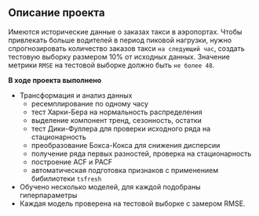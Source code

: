 ## Описание проекта

Имеются исторические данные о заказах такси в аэропортах. Чтобы привлекать больше водителей в период пиковой нагрузки, нужно спрогнозировать количество заказов такси `на следующий час`, создать тестовую выборку размером 10% от исходных данных. Значение метрики `RMSE` на тестовой выборке должно быть `не более 48`.

**В ходе проекта выполнено**

- Трансформация и анализ данных
    - ресемплирование по одному часу
    - тест Харки-Бера на нормальность распределения
    - выделение компонент тренд, сезонность, остатки
    - тест Дики-Фуллера для проверки исходного ряда на стационарность
    - преобразование Бокса-Кокса для снижения дисперсии
    - получение ряда первых разностей, проверка на стационарность
    - построение ACF и PACF
    - автоматическая подготовка признаков с применением бибилиотеки `tsfresh`
- Обучено несколько моделей, для каждой подобраны гиперпараметры
- Каждая модель проверена на тестовой выборке с замером RMSE.
